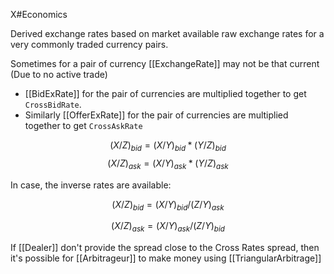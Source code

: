 X#Economics 

Derived exchange rates based on market available raw exchange rates for a very commonly traded currency pairs.

Sometimes for a pair of currency [[ExchangeRate]] may not be that current (Due to no active trade)

- [[BidExRate]] for the pair of currencies are multiplied together to get `CrossBidRate`.
- Similarly [[OfferExRate]] for the pair of currencies are multiplied together to get `CrossAskRate`

$$
(X/Z)_{bid} = (X/Y)_{bid} * (Y/Z)_{bid}
$$
$$
(X/Z)_{ask} = (X/Y)_{ask} * (Y/Z)_{ask}
$$

In case, the inverse rates are available:

$$
(X/Z)_{bid} = (X/Y)_{bid} / (Z/Y)_{ask}
$$

$$
(X/Z)_{ask} = (X/Y)_{ask} / (Z/Y)_{bid}
$$


If [[Dealer]] don't provide the spread close to the Cross Rates spread, then it's possible for [[Arbitrageur]] to make money using [[TriangularArbitrage]]

 